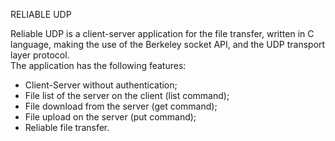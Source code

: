 RELIABLE UDP

Reliable UDP is a client-server application for the file transfer, written in C language, making the use of the Berkeley socket API, and the UDP transport layer protocol.   
The application has the following features:

- Client-Server without authentication;
- File list of the server on the client (list command);
- File download from the server (get command);
- File upload on the server (put command);
- Reliable file transfer.
